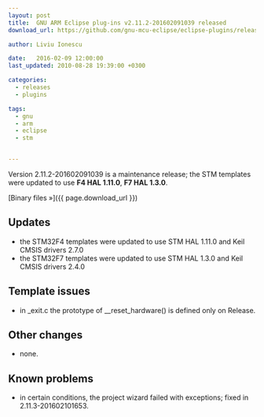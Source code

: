 ```yaml
---
layout: post
title:  GNU ARM Eclipse plug-ins v2.11.2-201602091039 released
download_url: https://github.com/gnu-mcu-eclipse/eclipse-plugins/releases/tag/v2.11.2-201602091039

author: Liviu Ionescu

date:   2016-02-09 12:00:00
last_updated: 2010-08-28 19:39:00 +0300

categories:
  - releases
  - plugins

tags:
  - gnu
  - arm
  - eclipse
  - stm


---
```


Version 2.11.2-201602091039 is a maintenance release; the STM templates were updated to use **F4 HAL 1.11.0**, **F7 HAL 1.3.0**.

[Binary files »]({{ page.download_url }})

## Updates

- the STM32F4 templates were updated to use STM HAL 1.11.0 and Keil CMSIS drivers 2.7.0
- the STM32F7 templates were updated to use STM HAL 1.3.0 and Keil CMSIS drivers 2.4.0

## Template issues

- in _exit.c the prototype of __reset_hardware() is defined only on Release.

## Other changes

- none.

## Known problems

- in certain conditions, the project wizard failed with exceptions; fixed in 2.11.3-201602101653.
